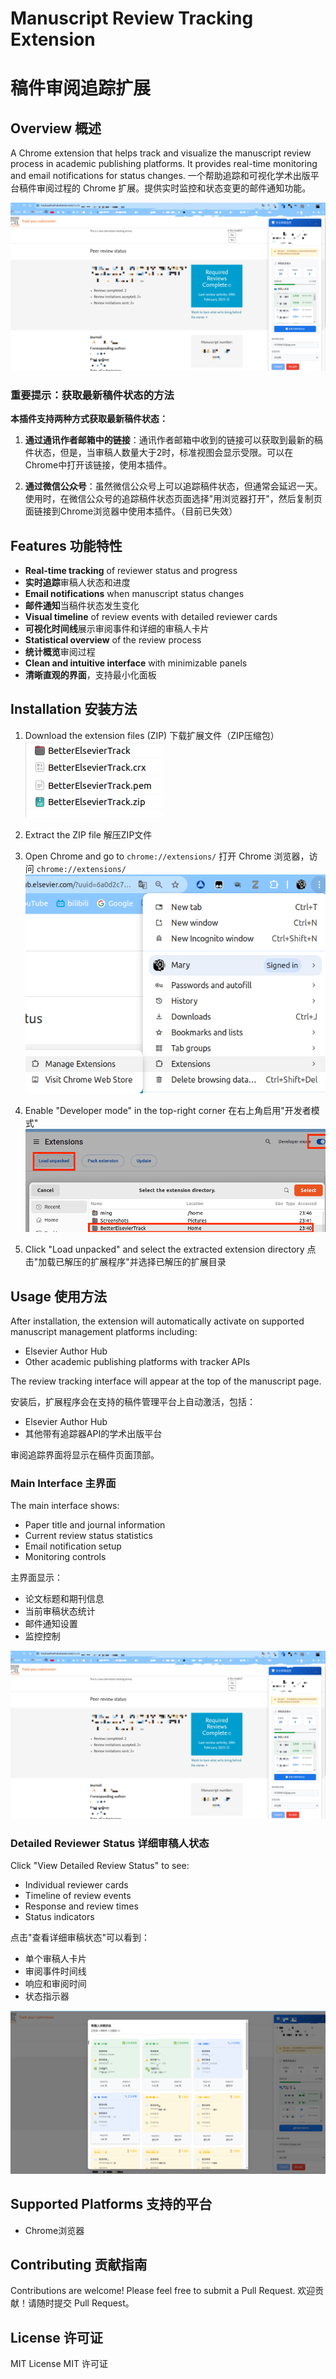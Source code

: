 # Manuscript Review Tracking Extension
# 稿件审阅追踪扩展

## Overview 概述
A Chrome extension that helps track and visualize the manuscript review process in academic publishing platforms. It provides real-time monitoring and email notifications for status changes.
一个帮助追踪和可视化学术出版平台稿件审阅过程的 Chrome 扩展。提供实时监控和状态变更的邮件通知功能。

![UI Overview](ui1.png)



### 重要提示：获取最新稿件状态的方法
**本插件支持两种方式获取最新稿件状态：**

1. **通过通讯作者邮箱中的链接**：通讯作者邮箱中收到的链接可以获取到最新的稿件状态，但是，当审稿人数量大于2时，标准视图会显示受限。可以在Chrome中打开该链接，使用本插件。

2. **通过微信公众号**：虽然微信公众号上可以追踪稿件状态，但通常会延迟一天。使用时，在微信公众号的追踪稿件状态页面选择"用浏览器打开"，然后复制页面链接到Chrome浏览器中使用本插件。（目前已失效）


## Features 功能特性
- **Real-time tracking** of reviewer status and progress
- **实时追踪**审稿人状态和进度
- **Email notifications** when manuscript status changes
- **邮件通知**当稿件状态发生变化
- **Visual timeline** of review events with detailed reviewer cards
- **可视化时间线**展示审阅事件和详细的审稿人卡片
- **Statistical overview** of the review process
- **统计概览**审阅过程
- **Clean and intuitive interface** with minimizable panels
- **清晰直观的界面**，支持最小化面板


## Installation 安装方法
1. Download the extension files (ZIP)
   下载扩展文件（ZIP压缩包）
   ![Download Extension](1.png)

2. Extract the ZIP file
   解压ZIP文件

3. Open Chrome and go to `chrome://extensions/`
   打开 Chrome 浏览器，访问 `chrome://extensions/`
   ![Open Extensions Page](2.png)

4. Enable "Developer mode" in the top-right corner
   在右上角启用"开发者模式"
   ![Enable Developer Mode](3.png)

5. Click "Load unpacked" and select the extracted extension directory
   点击"加载已解压的扩展程序"并选择已解压的扩展目录

## Usage 使用方法
After installation, the extension will automatically activate on supported manuscript management platforms including:
- Elsevier Author Hub
- Other academic publishing platforms with tracker APIs

The review tracking interface will appear at the top of the manuscript page.

安装后，扩展程序会在支持的稿件管理平台上自动激活，包括：
- Elsevier Author Hub
- 其他带有追踪器API的学术出版平台

审阅追踪界面将显示在稿件页面顶部。


### Main Interface 主界面
The main interface shows:
- Paper title and journal information
- Current review status statistics
- Email notification setup
- Monitoring controls

主界面显示：
- 论文标题和期刊信息
- 当前审稿状态统计
- 邮件通知设置
- 监控控制

![Main Interface](ui1.png)

### Detailed Reviewer Status 详细审稿人状态
Click "View Detailed Review Status" to see:
- Individual reviewer cards
- Timeline of review events
- Response and review times
- Status indicators

点击"查看详细审稿状态"可以看到：
- 单个审稿人卡片
- 审阅事件时间线
- 响应和审阅时间
- 状态指示器

![Detailed Status](ui2.png)

## Supported Platforms 支持的平台
- Chrome浏览器

## Contributing 贡献指南
Contributions are welcome! Please feel free to submit a Pull Request.
欢迎贡献！请随时提交 Pull Request。

## License 许可证
MIT License
MIT 许可证
